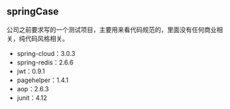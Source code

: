 ## springCase
公司之前要求写的一个测试项目，主要用来看代码规范的，里面没有任何商业相关，纯代码风格相关。

- spring-cloud：3.0.3
- spring-redis：2.6.6
- jwt：0.9.1
- pagehelper：1.4.1
- aop：2.6.3
- junit：4.12
